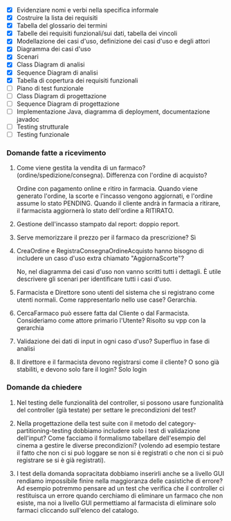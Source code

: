 - [x] Evidenziare nomi e verbi nella specifica informale
- [x] Costruire la lista dei requisiti
- [x] Tabella del glossario dei termini
- [x] Tabelle dei requisiti funzionali/sui dati, tabella dei vincoli
- [x] Modellazione dei casi d'uso, definizione dei casi d'uso e degli attori
- [x] Diagramma dei casi d'uso
- [x] Scenari
- [x] Class Diagram di analisi
- [x] Sequence Diagram di analisi
- [x] Tabella di copertura dei requisiti funzionali
- [ ] Piano di test funzionale
- [ ] Class Diagram di progettazione
- [ ] Sequence Diagram di progettazione
- [ ] Implementazione Java, diagramma di deployment, documentazione javadoc
- [ ] Testing strutturale
- [ ] Testing funzionale

### Domande fatte a ricevimento
1. Come viene gestita la vendita di un farmaco? (ordine/spedizione/consegna). Differenza con l'ordine di acquisto?

	Ordine con pagamento online e ritiro in farmacia.
	Quando viene generato l'ordine, la scorte e l'incasso vengono aggiornati, e l'ordine assume lo stato PENDING.
	Quando il cliente andrà in farmacia a ritirare, il farmacista aggiornerà lo stato dell'ordine a RITIRATO.

1. Gestione dell'incasso stampato dal report: doppio report.

1. Serve memorizzare il prezzo per il farmaco da prescrizione? Sì

1. CreaOrdine e RegistraConsegnaOrdineAcquisto hanno bisogno di includere un caso d'uso extra chiamato "AggiornaScorte"?

	No, nel diagramma dei casi d'uso non vanno scritti tutti i dettagli. È utile descrivere gli scenari per identificare tutti i casi d'uso.

1. Farmacista e Direttore sono utenti del sistema che si registrano come utenti normali. Come rappresentarlo nello use case?
	Gerarchia.

1. CercaFarmaco può essere fatta dal Cliente o dal Farmacista. Consideriamo come attore primario l'Utente? Risolto su vpp con la gerarchia

1. Validazione dei dati di input in ogni caso d'uso? Superfluo in fase di analisi

1. Il direttore e il farmacista devono registrarsi come il cliente? O sono già stabiliti, e devono solo fare il login? Solo login

### Domande da chiedere

1. Nel testing delle funzionalità del controller, si possono usare funzionalità del controller (già testate) per settare le precondizioni del test?

1. Nella progettazione della test suite con il metodo del category-partitioning-testing dobbiamo includere solo i test di validazione dell'input? Come facciamo il formalismo tabellare dell'esempio del cinema a gestire le diverse precondizioni? (volendo ad esempio testare il fatto che non ci si può loggare se non si è registrati o che non ci si può registrare se si è già registrati).

1. I test della domanda sopracitata dobbiamo inserirli anche se a livello GUI rendiamo impossibile finire nella maggioranza delle casistiche di errore? Ad esempio potremmo pensare ad un test che verifica che il controller ci restituisca un errore quando cerchiamo di eliminare un farmaco che non esiste, ma noi a livello GUI permettiamo al farmacista di eliminare solo farmaci cliccando sull'elenco del catalogo.

